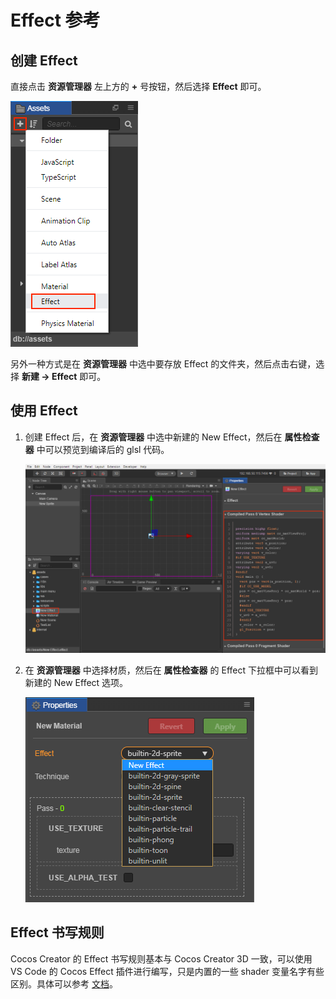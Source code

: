 # Effect 参考

## 创建 Effect

直接点击 **资源管理器** 左上方的 **+** 号按钮，然后选择 **Effect** 即可。

![](./material/create-effect.png)

另外一种方式是在 **资源管理器** 中选中要存放 Effect 的文件夹，然后点击右键，选择 **新建 -> Effect** 即可。

## 使用 Effect

1. 创建 Effect 后，在 **资源管理器** 中选中新建的 New Effect，然后在 **属性检查器** 中可以预览到编译后的 glsl 代码。

    ![](./material/effect-preview.png)

2. 在 **资源管理器** 中选择材质，然后在 **属性检查器** 的 Effect 下拉框中可以看到新建的 New Effect 选项。

    ![](./material/use-effect.png)

## Effect 书写规则

Cocos Creator 的 Effect 书写规则基本与 Cocos Creator 3D 一致，可以使用 VS Code 的 Cocos Effect 插件进行编写，只是内置的一些 shader 变量名字有些区别。具体可以参考 [文档](https://docs.cocos.com/creator3d/manual/zh/material-system/overview.html)。
